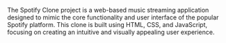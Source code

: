 The Spotify Clone project is a web-based music streaming application designed to mimic the core functionality and user interface of the popular Spotify platform. This clone is built using HTML, CSS, and JavaScript, focusing on creating an intuitive and visually appealing user experience.
